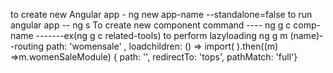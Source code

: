 to create new Angular app - ng new app-name --standalone=false
to run angular app -- ng s
To create new component command ----   ng g c comp-name  -------ex(ng g c related-tools)
to perform lazyloading ng g m (name)--routing
path: 'womensale' , loadchildren: () => import(    ).then((m) =>m.womenSaleModule) 
{ path: '', redirectTo: 'tops', pathMatch: 'full'} 
